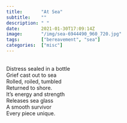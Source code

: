 ```yaml
---
title:       "At Sea"
subtitle:    ""
description: " "
date:        2021-01-30T17:09:14Z
image:       "/img/sea-6944490_960_720.jpg"
tags:        ["bereavement", "sea"]
categories:  ["misc"]
---
```

<br>Distress sealed in a bottle
<br>Grief cast out to sea
<br>Rolled, roiled, tumbled
<br>Returned to shore.
<br>It’s energy and strength
<br>Releases sea glass
<br>A smooth survivor
<br>Every piece unique.